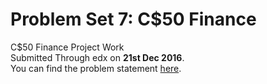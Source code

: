 # Problem Set 7: C$50 Finance

C$50 Finance
Project Work <br>
Submitted Through edx on __21st Dec 2016__.<br>
You can find the problem statement [here](http://cdn.cs50.net/2015/fall/psets/7/pset7/pset7.html).
